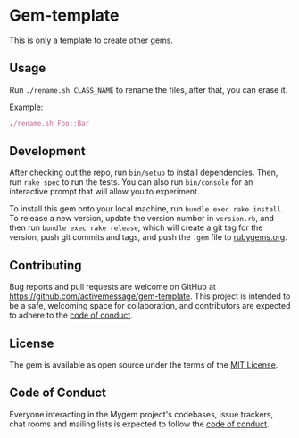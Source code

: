 # Gem-template

This is only a template to create other gems.

## Usage

Run `./rename.sh CLASS_NAME` to rename the files, after that, you can erase it.

Example:

```ruby
./rename.sh Foo::Bar
```

## Development

After checking out the repo, run `bin/setup` to install dependencies. Then, run `rake spec` to run the tests. You can also run `bin/console` for an interactive prompt that will allow you to experiment.

To install this gem onto your local machine, run `bundle exec rake install`. To release a new version, update the version number in `version.rb`, and then run `bundle exec rake release`, which will create a git tag for the version, push git commits and tags, and push the `.gem` file to [rubygems.org](https://rubygems.org).

## Contributing

Bug reports and pull requests are welcome on GitHub at https://github.com/activemessage/gem-template. This project is intended to be a safe, welcoming space for collaboration, and contributors are expected to adhere to the [code of conduct](https://github.com/[USERNAME]/mygem/blob/master/CODE_OF_CONDUCT.md).

## License

The gem is available as open source under the terms of the [MIT License](https://opensource.org/licenses/MIT).

## Code of Conduct

Everyone interacting in the Mygem project's codebases, issue trackers, chat rooms and mailing lists is expected to follow the [code of conduct](https://github.com/activemessage/gem-template/blob/master/CODE_OF_CONDUCT.md).
